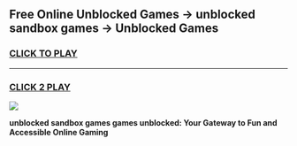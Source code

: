 
## Free Online Unblocked Games → unblocked sandbox games → Unblocked Games
<h3>
<a href="https://premium.freeplayer.one?title=unblocked_sandbox_games&ref=21F">CLICK TO PLAY</a></h3>
<hr>

<h3>
<a href="https://premium.freeplayer.one?title=unblocked_sandbox_games&ref=21F">CLICK 2 PLAY</a>
  
</h3>

<a href="https://premium.freeplayer.one?title=unblocked_sandbox_games&ref=21F/"><img src="https://clearcache.store/games.png"></a>


**unblocked sandbox games games unblocked: Your Gateway to Fun and Accessible Online Gaming**
